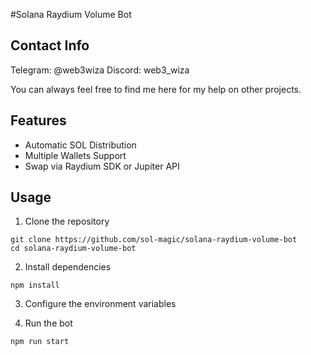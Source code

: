 #Solana Raydium Volume Bot

## Contact Info

Telegram: @web3wiza
Discord: web3_wiza

You can always feel free to find me here for my help on other projects.

## Features

- Automatic SOL Distribution
- Multiple Wallets Support
- Swap via Raydium SDK or Jupiter API

## Usage
1. Clone the repository
```
git clone https://github.com/sol-magic/solana-raydium-volume-bot
cd solana-raydium-volume-bot
```
2. Install dependencies
```
npm install
```
3. Configure the environment variables

<!-- Rename the .env.example file to .env and set RPC and WSS, main wallet's secret key, and jito auth keypair. -->

4. Run the bot

```
npm run start
